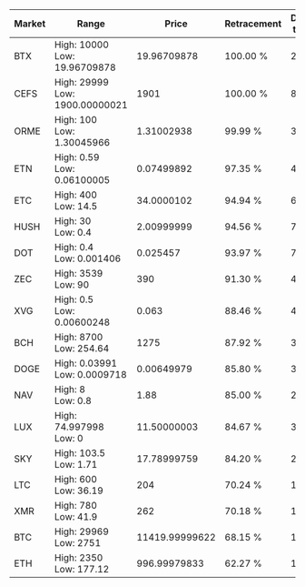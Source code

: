 | Market | Range | Price| Retracement | Doubles to 50% |
| --- | --- | --- | --- | --- |
| BTX | High: 10000<br />Low: 19.96709878 | 19.96709878 | 100.00 % | 250.91 |
| CEFS | High: 29999<br />Low: 1900.00000021 | 1901 | 100.00 % | 8.39 |
| ORME | High: 100<br />Low: 1.30045966 | 1.31002938 | 99.99 % | 38.66 |
| ETN | High: 0.59<br />Low: 0.06100005 | 0.07499892 | 97.35 % | 4.34 |
| ETC | High: 400<br />Low: 14.5 | 34.0000102 | 94.94 % | 6.10 |
| HUSH | High: 30<br />Low: 0.4 | 2.00999999 | 94.56 % | 7.56 |
| DOT | High: 0.4<br />Low: 0.001406 | 0.025457 | 93.97 % | 7.88 |
| ZEC | High: 3539<br />Low: 90 | 390 | 91.30 % | 4.65 |
| XVG | High: 0.5<br />Low: 0.00600248 | 0.063 | 88.46 % | 4.02 |
| BCH | High: 8700<br />Low: 254.64 | 1275 | 87.92 % | 3.51 |
| DOGE | High: 0.03991<br />Low: 0.0009718 | 0.00649979 | 85.80 % | 3.14 |
| NAV | High: 8<br />Low: 0.8 | 1.88 | 85.00 % | 2.34 |
| LUX | High: 74.997998<br />Low: 0 | 11.50000003 | 84.67 % | 3.26 |
| SKY | High: 103.5<br />Low: 1.71 | 17.78999759 | 84.20 % | 2.96 |
| LTC | High: 600<br />Low: 36.19 | 204 | 70.24 % | 1.56 |
| XMR | High: 780<br />Low: 41.9 | 262 | 70.18 % | 1.57 |
| BTC | High: 29969<br />Low: 2751 | 11419.99999622 | 68.15 % | 1.43 |
| ETH | High: 2350<br />Low: 177.12 | 996.99979833 | 62.27 % | 1.27 |

